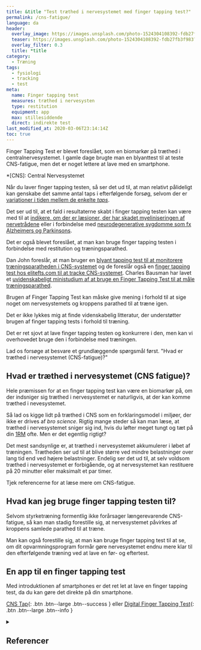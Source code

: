 ```yaml
---
title: &title "Test træthed i nervesystemet med finger tapping test?"
permalink: /cns-fatigue/
language: da
header:
  overlay_image: https://images.unsplash.com/photo-1524304108392-fdb27fb3f983?ixlib=rb-1.2.1&ixid=eyJhcHBfaWQiOjEyMDd9&auto=format&fit=crop&h=630&w=1200&q=10
  teaser: https://images.unsplash.com/photo-1524304108392-fdb27fb3f983?ixlib=rb-1.2.1&ixid=eyJhcHBfaWQiOjEyMDd9&auto=format&fit=crop&h=300&w=400&q=10
  overlay_filter: 0.3
  title: *title
category:
  - Træning
tags:
  - fysiologi
  - tracking
  - test
meta:
  name: Finger tapping test
  measures: træthed i nervesysten
  type: restitution
  equipment: app
  max: stillesiddende
  direct: indirekte test
last_modified_at: 2020-03-06T23:14:14Z
toc: true
---
```


Finger Tapping Test er blevet foreslået, som en biomarkør på træthed i centralnervesystemet. I gamle dage brugte man en blyanttest til at teste CNS-fatigue, men det er noget lettere at lave med en smartphone.

*[CNS]: Central Nervesystemet

Når du laver finger tapping testen, så ser det ud til, at man relativt pålideligt kan genskabe det samme antal taps i efterfølgende forsøg, selvom der er [variationer i tiden mellem de enkelte _taps_](https://www.ncbi.nlm.nih.gov/pmc/articles/PMC4115982/).

Det ser ud til, at et fald i resultaterne skabt i finger tapping testen kan være med til at [indikere, om der er læsioner, der har skadet myeliniseringen af nervetrådene](https://bmcneurol.biomedcentral.com/articles/10.1186/s12883-017-0829-y) eller i forbindelse med [neurodegenerative sygdomme som fx Alzheimers og Parkinsons](https://www.ncbi.nlm.nih.gov/pmc/articles/PMC5992087/).

Det er også blevet foreslået, at man kan bruge finger tapping testen i forbindelse med restitution og træningsparathed.

Dan John foreslår, at man bruger en [blyant tapping test til at monitorere træningsparatheden i CNS-systemet](https://www.t-nation.com/training/tip-take-the-tapping-test-for-cns-health) og de foreslår også en [finger tapping test hos elitefts.com til at tracke CNS-systemet](https://www.elitefts.com/education/monitoring-training-status-the-finger-tap-test/). Charles Bausman har lavet et [uvidenskabeligt ministudium af at bruge en Finger Tapping Test til at måle træningsparathed](https://mtntactical.com/knowledge/mini-study-predicting-overtraining-cns-tapping-test/).

Brugen af Finger Tapping Test kan måske give mening i forhold til at sige noget om nervesystemets og kroppens parathed til at træne igen.

Det er ikke lykkes mig at finde videnskabelig litteratur, der understøtter brugen af finger tapping tests i forhold til træning.

Det er ret sjovt at lave finger tapping testen og konkurrere i den, men kan vi overhovedet bruge den i forbindelse med træningen.

Lad os forsøge at besvare et grundlæggende spørgsmål først. "Hvad er træthed i nervesystemet (CNS-fatigue)?"

## Hvad er træthed i nervesystemet (CNS fatigue)?

Hele præmissen for at en finger tapping test kan være en biomarkør på, om der indsniger sig træthed i nervesystemet er naturligvis, at der kan komme træthed i nevesystemet.

Så lad os kigge lidt på træthed i CNS som en forklaringsmodel i miljøer, der ikke er drives af _bro science_. Rigtig mange steder så kan man læse, at træthed i nervesystemet sniger sig ind, hvis du løfter meget tungt og tæt på din [1RM](/rm-beregner/) ofte. Men er det egentlig rigtigt?

Det mest sandsynlige er, at træthed i nervesystemet akkumulerer i løbet af træningen. Trætheden ser ud til at blive større ved mindre belastninger over lang tid end ved højere belastninger. Endelig ser det ud til, at selv voldsom træthed i nervesystemet er forbigående, og at nervesystemet kan restituere på 20 minutter eller maksimalt et par timer.

Tjek referencerne for at læse mere om CNS-fatigue.

## Hvad kan jeg bruge finger tapping testen til?

Selvom styrketræning formentlig ikke forårsager længerevarende CNS-fatigue, så kan man stadig forestille sig, at nervesystemet påvirkes af kroppens samlede parathed til at træne.

Man kan også forestille sig, at man kan bruge finger tapping test til at se, om dit opvarmningsprogram formår gøre nervesystemet endnu mere klar til den efterfølgende træning ved at lave en før- og eftertest.

## En app til en finger tapping test

Med introduktionen af smartphones er det ret let at lave en finger tapping test, da du kan gøre det direkte på din smartphone.

[<i class="fab fa-android"></i> CNS Tap](https://play.google.com/store/apps/details?id=com.sreyas.cnstapmonitor&hl=da&gl=US){: .btn .btn--large .btn--success } eller [<i class="fab fa-apple"></i> Digital Finger Tapping Test](https://apps.apple.com/us/app/finger-tapping-test/id1668553521){: .btn .btn--large .btn--info }

<details markdown="1" class="references">
  <summary><h2 class="references">Referencer</h2></summary>

- [Why does Central Nervous System Fatigue happen during strength training](https://medium.com/@SandCResearch/why-does-central-nervous-system-cns-fatigue-happen-during-strength-training-e0af3f5e4989)
- <https://barbend.com/cns-fatigue/>
- <https://mennohenselmans.com/cns-fatigue/>
- <https://simplifaster.com/articles/central-nervous-system-fatigue-effects-speed-power-athletes/>
</summary>
